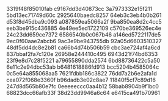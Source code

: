 3319f48f85010fab
c9167dd3d40873cc
3a7973332e15f211
5bd13ec71749d60c
2925640baedc8257
64eb3c3eb4b0b261
d53f8d45dba9c093
a087859ea5066a2f
9ba850ea8d2c4cc5
eeb3be915c436885
4e49ee5ed1722109
c570be369526ec4e
24c23dd659ce7372
6586540b0c067b46
a146ed5722117de5
9ec0f60aae2abcb6
9ac3e9be943755db
92a05d6603510327
48df5dd4dc8e2b81
ca66b4d74b506b59
cbc3ae724af4a6cd
837bbaf2fa7c120e
26958e244410c495
6943d21f74bd6353
23f9e8d7c28f5221
a79655890dda2574
6bd88736422c5a50
6e11c2e94dbc53ab
b6481618886fd913
bcc5204b4585064c
0c5e64a855068aa5
7621fdbb186c3822
76dd7a2b6e2afa1d
cea072f068e3360f
b96dadb3e02c8ae7
11840f5cf7c89d16
247d8d565b80e7fc
0eeeeeccc0aa4b12
58bab8904b9f1bc0
68823dcc66afb33f
38d23dd9946a6c64
e6415ca491b70961
